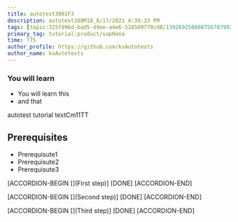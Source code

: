 ```yaml
---
title: autotest3001F3
description: autotest380M18_8/17/2021 4:39:33 PM
tags: [topic:325f896d-bad5-49ee-a4e6-518589778cd8/139269250608756787992873,products:tech/73554900100700000996,tutorial:experience/advanced]
primary_tag: tutorial:product/sapHana
time: 775
author_profile: https://github.com/ksAutotests
author_name: ksAutotests
---
```

### You will learn
- You will learn this
- and that

autotest tutorial textCm11TT

## Prerequisites
- Prerequisute1
- Prerequisute2
- Prerequisute3

[ACCORDION-BEGIN [](First step)]
[DONE]
[ACCORDION-END]

[ACCORDION-BEGIN [](Second step)]
[DONE]
[ACCORDION-END]

[ACCORDION-BEGIN [](Third step)]
[DONE]
[ACCORDION-END]

